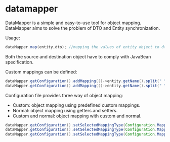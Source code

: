 # datamapper

DataMapper is a simple and easy-to-use tool for object mapping. DataMapper aims to solve the problem of DTO and Entity synchronization.

Usage:

```java
dataMapper.map(entity,dto); //mapping the values of entity object to dto
```
 
Both the source and destination object have to comply with JavaBean specification.

Custom mappings can be defined:

```java
dataMapper.getConfiguration().addMapping(()->entity.getName().split(" ")[0], dtoForCustomAndNormalConfigurationDTO::setFirstName);
dataMapper.getConfiguration().addMapping(()->entity.getName().split(" ")[1], dtoForCustomAndNormalConfigurationDTO::setLastName);
```
  
Configuration file provides three way of object mapping:
+ Custom: object mapping using predefined custom mappings.
+ Normal: object mapping using getters and setters.
+ Custom and normal: object mapping with custom and normal.

```java
dataMapper.getConfiguration().setSelectedMappingType(Configuration.MappingType.NORMAL);
dataMapper.getConfiguration().setSelectedMappingType(Configuration.MappingType.CUSTOM_AND_NORMAL);
dataMapper.getConfiguration().setSelectedMappingType(Configuration.MappingType.CUSTOM);
```
